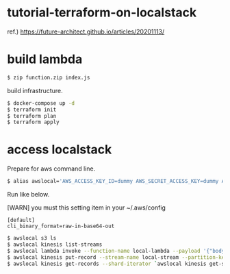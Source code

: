 # tutorial-terraform-on-localstack

ref.) https://future-architect.github.io/articles/20201113/

# build lambda

```bash
$ zip function.zip index.js
```

build infrastructure.

```bash
$ docker-compose up -d
$ terraform init
$ terraform plan
$ terraform apply
```

# access localstack

Prepare for aws command line.

```bash
$ alias awslocal='AWS_ACCESS_KEY_ID=dummy AWS_SECRET_ACCESS_KEY=dummy AWS_DEFAULT_REGION=us-west-1 aws --endpoint-url http://localhost:4566'
```

Run like below.

[WARN] you must this setting item in your ~/.aws/config

```
[default]
cli_binary_format=raw-in-base64-out
```

```bash
$ awslocal s3 ls
$ awslocal kinesis list-streams
$ awslocal lambda invoke --function-name local-lambda --payload '{"body":"{\"num1\":\"10\",\"num2\":\"10\"}"}' output.txt
$ awslocal kinesis put-record --stream-name local-stream --partition-key 123 --data '{"body":"{\"num1\":\"10\",\"num2\":\"10\"}"}'
$ awslocal kinesis get-records --shard-iterator `awslocal kinesis get-shard-iterator --stream-name local-stream --shard-id shardId-000000000000 --shard-iterator-type AT_SEQUENCE_NUMBER --starting-sequence-number 49650018658960598395323651862375761677530678156561743874 | jq ".ShardIterator"`
```
